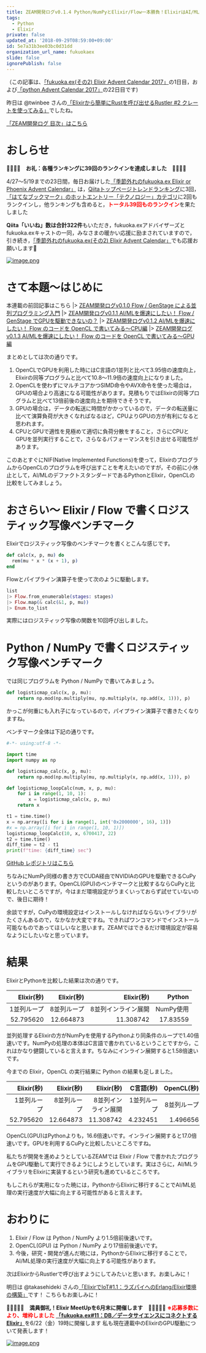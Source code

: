 ```yaml
---
title: ZEAM開発ログv0.1.4 Python/NumPyとElixir/Flow一本勝負！ElixirはAI/ML業界に革命をもたらすか!?
tags:
  - Python
  - Elixir
private: false
updated_at: '2018-09-29T08:59:00+09:00'
id: 5e7a31b3ee03bc0d31dd
organization_url_name: fukuokaex
slide: false
ignorePublish: false
---
```

（この記事は、[「fukuoka.ex(その2) Elixir Advent Calendar 2017」](https://adventar.org/calendars/2871)の1日目，および[「python Advent Calendar 2017」](https://qiita.com/advent-calendar/2017/python_python)の22日目です)

昨日は @twinbee さんの[「Elixirから簡単にRustを呼び出せるRustler #2 クレートを使ってみる」](https://qiita.com/twinbee/items/54e8a4ec73bc27abd10e)でしたね。

[「ZEAM開発ログ 目次」はこちら](https://qiita.com/zacky1972/items/70593ab2b70d192813df)

# おしらせ

:tada::tada::tada::tada:<b>　お礼：各種ランキングに39回のランクインを達成しました　</b>:tada::tada::tada::tada:

4/27～5/19までの23日間，毎日お届けした[「季節外れのfukuoka.ex Elixir or Phoenix Advent Calendar」](https://qiita.com/advent-calendar/2017/elixir-or-phoenix) は，[Qiitaトップページトレンドランキング](https://qiita.com/trend)に3回，[「はてなブックマーク」のホットエントリー「テクノロジー」カテゴリ](https://b.hatena.ne.jp/hotentry/it)に2回もランクインし，他ランキングも含めると，<font color="red"><b>トータル39回ものランクイン</b></font>を果たしました

<b>Qiita「いいね」数は合計322件</b>もいただき，fukuoka.exアドバイザーズとfukuoka.exキャストの一同，みなさまの暖かい応援に励まされていますので，引き続き，[「季節外れのfukuoka.ex(その2) Elixir Advent Calendar」](https://adventar.org/calendars/2871)でも応援お願いします:bow:

[![image.png](https://qiita-image-store.s3.amazonaws.com/0/155423/b3880591-5315-f686-24ae-e02115c2f0c3.png)](https://qiita.com/advent-calendar/2017/elixir-or-phoenix)

# さて本題〜はじめに

本連載の前回記事はこちら
|> [ZEAM開発ログv0.1.0 Flow / GenStage による並列プログラミング入門](https://qiita.com/zacky1972/items/e843607881bbeca34b70)
|> [ZEAM開発ログv0.1.1 AI/MLを爆速にしたい！ Flow / GenStage でGPUを駆動できないの？](https://qiita.com/zacky1972/items/140d2380dfdf727b22bc)
|> [ZEAM開発ログv0.1.2 AI/MLを爆速にしたい！ Flow のコードを OpenCL で書いてみる〜CPU編](https://qiita.com/zacky1972/items/c5c43794bd8af75a9800)
|> [ZEAM開発ログv0.1.3 AI/MLを爆速にしたい！ Flow のコードを OpenCL で書いてみる〜GPU編](https://qiita.com/zacky1972/items/05ab840561657da1e154)

まとめとしては次の通りです。

1. OpenCLでGPUを利用した時にはC言語の1並列と比べて3.95倍の速度向上，Elixirの同等プログラムと比べて10.8〜11.9倍の速度向上になりました。
2. OpenCLを使わずにマルチコアかつSIMD命令やAVX命令を使った場合は，GPUの場合より高速になる可能性があります。見積もりではElixirの同等プログラムと比べて13倍前後の速度向上を期待できそうです。
3. GPUの場合は，データの転送に時間がかかっているので，データの転送量に比べて演算負荷が大きくなればなるほど，CPUよりGPUの方が有利になると思われます。
4. CPUとGPUで適性を見極めて適切に負荷分散をすること，さらにCPUとGPUを並列実行することで，さらなるパフォーマンスを引き出せる可能性があります。

このあとすぐにNIF(Native Implemented Functions)を使って，ElixirのプログラムからOpenCLのプログラムを呼び出すことを考えたいのですが，その前に小休止として，AI/MLのデファクトスタンダードであるPythonとElixir，OpenCLの比較をしてみましょう。

# おさらい〜 Elixir / Flow で書くロジスティック写像ベンチマーク

Elixirでロジスティック写像のベンチマークを書くとこんな感じです。

```elixir
def calc(x, p, mu) do
  rem(mu * x * (x + 1), p) 
end
```

Flowとパイプライン演算子を使って次のように駆動します。

```elixir
list
|> Flow.from_enumerable(stages: stages)
|> Flow.map(& calc(&1, p, mu))
|> Enum.to_list
```

実際にはロジスティック写像の関数を10回呼び出しました。

# Python / NumPy で書くロジスティック写像ベンチマーク

では同じプログラムを Python / NumPy で書いてみましょう。

```python
def logisticmap_calc(x, p, mu):
	return np.mod(np.multiply(mu, np.multiply(x, np.add(x, 1))), p)
```

かっこが何重にも入れ子になっているので，パイプライン演算子で書きたくなりますね。

ベンチマーク全体は下記の通りです。

```python
#-*- using:utf-8 -*-

import time
import numpy as np

def logisticmap_calc(x, p, mu):
	return np.mod(np.multiply(mu, np.multiply(x, np.add(x, 1))), p)

def logisticmap_loopCalc(num, x, p, mu):
	for i in range(1, 10, 1):
		x = logisticmap_calc(x, p, mu)
	return x

t1 = time.time()
x = np.array([i for i in range(1, int('0x2000000', 16), 1)])
#x = np.array([i for i in range(1, 10, 1)])
logisticmap_loopCalc(10, x, 6700417, 22)
t2 = time.time()
diff_time = t2 - t1
print(f"time: {diff_time} sec")
```

[GitHub レポジトリはこちら](https://github.com/zeam-vm/logistic_map_Python)

ちなみにNumPy同様の書き方でCUDA経由でNVIDIAのGPUを駆動できるCuPyというのがあります。OpenCL(GPU)のベンチマークと比較するならCuPyと比較したいところですが，今はまだ環境設定がうまくいっておらず試せていないので、後日に期待！

余談ですが，CuPyの環境設定はインストールしなければならないライブラリがたくさんあるので，なかなか大変ですね。できればワンコマンドでインストール可能なものであってほしいなと思います。ZEAMではできるだけ環境設定が容易なようにしたいなと思っています。


# 結果

ElixirとPythonを比較した結果は次の通りです。

|Elixir(秒)|Elixir(秒)|Elixir(秒)        |Python|
|---------:|---------:|----------------:|---:|
|1並列ループ|8並列ループ|8並列インライン展開|NumPy使用|
|52.795620 |12.664873 |11.308742        |17.83559|

並列処理するElixirの方がNumPyを使用するPythonより同条件のループで1.40倍速いです。NumPyの処理の本体はC言語で書かれているということですから，これはかなり健闘していると言えます。ちなみにインライン展開すると1.58倍速いです。

今までの Elixir，OpenCL の実行結果に Python の結果も足しました。

|Elixir(秒)|Elixir(秒)|Elixir(秒)        |C言語(秒) |OpenCL(秒)|OpenCL(秒)       |OpenCL(秒)|OpenCL(秒)|Python|
|---------:|---------:|----------------:|---------:|---------:|----------------:|-----:|----:|---:|
|1並列ループ|8並列ループ|8並列インライン展開|1並列ループ|8並列ループ|8並列インライン展開|GPUループ|GPUインライン展開|NumPy使用|
|52.795620 |12.664873 |11.308742        |4.232451  |1.496656  |1.483530         |1.072500|1.047713|17.83559|

OpenCL(GPU)はPythonよりも，16.6倍速いです。インライン展開すると17.0倍速いです。GPUを利用するCuPyと比較したいところですね。

私たちが開発を進めようとしているZEAMでは Elixir / Flow で書かれたプログラムをGPU駆動して実行できるようにしようとしています。実はさらに，AI/MLライブラリをElixirに実装するという研究も進めているところです。

もしこれらが実用になった暁には，PythonからElixirに移行することでAI/ML処理の実行速度が大幅に向上する可能性があると言えます。

# おわりに

1. Elixir / Flow は Python / NumPy より1.5倍前後速いです。
2. OpenCL(GPU) は Python / NumPy より17倍前後速いです。
3. 今後，研究・開発が進んだ暁には，PythonからElixirに移行することで，AI/ML処理の実行速度が大幅に向上する可能性があります。

次はElixirからRustlerで呼び出すようにしてみたいと思います。お楽しみに！

明日は @takasehideki さんの[「ElixirでIoT#1.1：ラズパイへのErlang/Elixir環境の構築」](https://qiita.com/takasehideki/items/210f8a7172807d0c9e5b)です！ こちらもお楽しみに！

:stars::stars::stars::stars::stars:<b>　満員御礼！Elixir MeetUpを6月末に開催します　</b>:stars::stars::stars::stars::stars:
<font color="red"><b>※応募多数により、増枠しました</b></font>
[<b>「fukuoka.ex#11：DB／データサイエンスにコネクトするElixir」</b>](https://fukuokaex.connpass.com/event/87241)を6/22（金）19時に開催します
私も現在連載中のElixirのGPU駆動について発表します！

[![image.png](https://connpass-tokyo.s3.amazonaws.com/thumbs/cb/13/cb130a03343bc310b07244c308b940db.png)](https://fukuokaex.connpass.com/event/87241)

